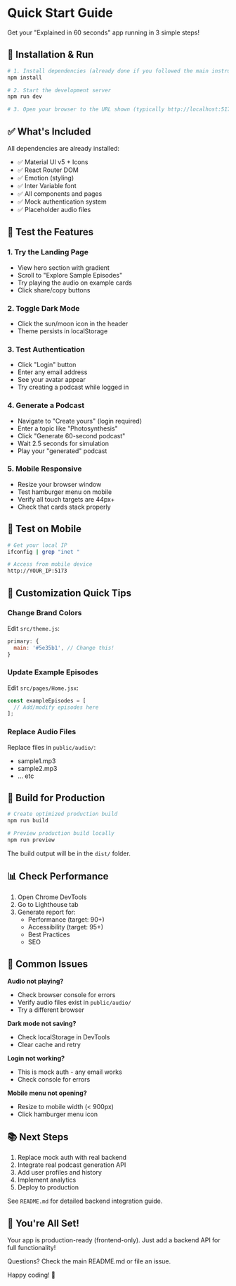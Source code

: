 # Quick Start Guide

Get your "Explained in 60 seconds" app running in 3 simple steps!

## 🚀 Installation & Run

```bash
# 1. Install dependencies (already done if you followed the main instructions)
npm install

# 2. Start the development server
npm run dev

# 3. Open your browser to the URL shown (typically http://localhost:5173)
```

## ✅ What's Included

All dependencies are already installed:
- ✅ Material UI v5 + Icons
- ✅ React Router DOM
- ✅ Emotion (styling)
- ✅ Inter Variable font
- ✅ All components and pages
- ✅ Mock authentication system
- ✅ Placeholder audio files

## 🎯 Test the Features

### 1. Try the Landing Page
- View hero section with gradient
- Scroll to "Explore Sample Episodes"
- Try playing the audio on example cards
- Click share/copy buttons

### 2. Toggle Dark Mode
- Click the sun/moon icon in the header
- Theme persists in localStorage

### 3. Test Authentication
- Click "Login" button
- Enter any email address
- See your avatar appear
- Try creating a podcast while logged in

### 4. Generate a Podcast
- Navigate to "Create yours" (login required)
- Enter a topic like "Photosynthesis"
- Click "Generate 60-second podcast"
- Wait 2.5 seconds for simulation
- Play your "generated" podcast

### 5. Mobile Responsive
- Resize your browser window
- Test hamburger menu on mobile
- Verify all touch targets are 44px+
- Check that cards stack properly

## 📱 Test on Mobile

```bash
# Get your local IP
ifconfig | grep "inet "

# Access from mobile device
http://YOUR_IP:5173
```

## 🎨 Customization Quick Tips

### Change Brand Colors
Edit `src/theme.js`:
```javascript
primary: {
  main: '#5e35b1', // Change this!
}
```

### Update Example Episodes
Edit `src/pages/Home.jsx`:
```javascript
const exampleEpisodes = [
  // Add/modify episodes here
];
```

### Replace Audio Files
Replace files in `public/audio/`:
- sample1.mp3
- sample2.mp3
- ... etc

## 🔧 Build for Production

```bash
# Create optimized production build
npm run build

# Preview production build locally
npm run preview
```

The build output will be in the `dist/` folder.

## 📊 Check Performance

1. Open Chrome DevTools
2. Go to Lighthouse tab
3. Generate report for:
   - Performance (target: 90+)
   - Accessibility (target: 95+)
   - Best Practices
   - SEO

## 🐛 Common Issues

**Audio not playing?**
- Check browser console for errors
- Verify audio files exist in `public/audio/`
- Try a different browser

**Dark mode not saving?**
- Check localStorage in DevTools
- Clear cache and retry

**Login not working?**
- This is mock auth - any email works
- Check console for errors

**Mobile menu not opening?**
- Resize to mobile width (< 900px)
- Click hamburger menu icon

## 📚 Next Steps

1. Replace mock auth with real backend
2. Integrate real podcast generation API
3. Add user profiles and history
4. Implement analytics
5. Deploy to production

See `README.md` for detailed backend integration guide.

## 🎉 You're All Set!

Your app is production-ready (frontend-only). Just add a backend API for full functionality!

Questions? Check the main README.md or file an issue.

Happy coding! 🚀

